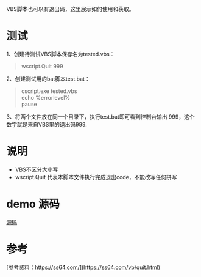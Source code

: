 VBS脚本也可以有退出码，这里展示如何使用和获取。

# 测试

1、创建待测试VBS脚本保存名为tested.vbs：

> wscript.Quit  999

2、创建测试用的bat脚本test.bat：   
> cscript.exe   tested.vbs   
> echo %errorlevel%    
> pause   

3、将两个文件放在同一个目录下，执行test.bat即可看到控制台输出 999，这个数字就是来自VBS里的退出码999.

# 说明
* VBS不区分大小写
* wscript.Quit 代表本脚本文件执行完成退出code，不能改写任何拼写

# demo 源码
[源码](https://github.com/iRoboter/mynotes/tree/master/VBS%20exit%20code)

# 参考
[参考资料：https://ss64.com/](https://ss64.com/vb/quit.html)
